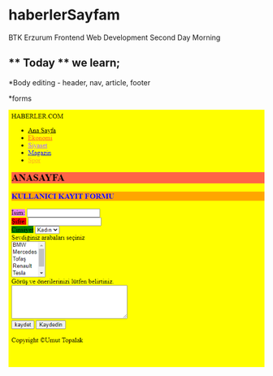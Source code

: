 # haberlerSayfam
BTK Erzurum Frontend Web Development Second Day Morning

## ** Today ** we learn;

*Body editing - header, nav, article, footer

*forms

![](websitesi.PNG)
